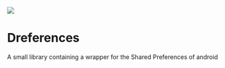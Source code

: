 [![](https://jitpack.io/v/atthapon-k/dreferences.svg)](https://jitpack.io/#atthapon-k/dreferences)
# Dreferences
A small library containing a wrapper for the Shared Preferences of android
